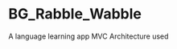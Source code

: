 # BG_Rabble_Wabble
A language learning app
MVC Architecture used

<!-- <kbd>
  <img src="https://github.com/bhavesh0296/Event/blob/785a9426eb8da4566bcbbf8871a02cdc6e73ab92/Screenshot/eventDashboard.PNG" alt="drawing" width="200"/> 
</kbd>
&nbsp;
<kbd>
  <img src="https://github.com/bhavesh0296/Event/blob/785a9426eb8da4566bcbbf8871a02cdc6e73ab92/Screenshot/eventCardTapped.PNG" alt="drawing" width="200"/>
</kbd>
&nbsp;
<kbd>
  <img src="https://github.com/bhavesh0296/Event/blob/785a9426eb8da4566bcbbf8871a02cdc6e73ab92/Screenshot/searchEvent.PNG" alt="drawing" width="200"/>
</kbd>
&nbsp;
<kbd>
  <img src="https://github.com/bhavesh0296/Event/blob/785a9426eb8da4566bcbbf8871a02cdc6e73ab92/Screenshot/sideMenuShow.PNG" alt="drawing" width="200"/>
</kbd> -->
